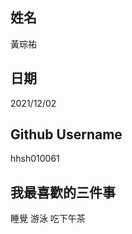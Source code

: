 姓名
----
黃琮祐

日期
----
2021/12/02

Github Username
---------------
hhsh010061

我最喜歡的三件事
---------------
睡覺 游泳 吃下午茶